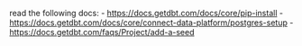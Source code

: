 read the following docs:
    - https://docs.getdbt.com/docs/core/pip-install
    - https://docs.getdbt.com/docs/core/connect-data-platform/postgres-setup
    - https://docs.getdbt.com/faqs/Project/add-a-seed

